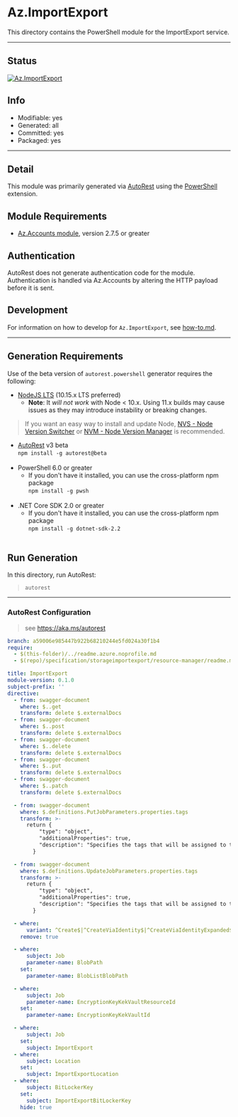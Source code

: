 <!-- region Generated -->
# Az.ImportExport
This directory contains the PowerShell module for the ImportExport service.

---
## Status
[![Az.ImportExport](https://img.shields.io/powershellgallery/v/Az.ImportExport.svg?style=flat-square&label=Az.ImportExport "Az.ImportExport")](https://www.powershellgallery.com/packages/Az.ImportExport/)

## Info
- Modifiable: yes
- Generated: all
- Committed: yes
- Packaged: yes

---
## Detail
This module was primarily generated via [AutoRest](https://github.com/Azure/autorest) using the [PowerShell](https://github.com/Azure/autorest.powershell) extension.

## Module Requirements
- [Az.Accounts module](https://www.powershellgallery.com/packages/Az.Accounts/), version 2.7.5 or greater

## Authentication
AutoRest does not generate authentication code for the module. Authentication is handled via Az.Accounts by altering the HTTP payload before it is sent.

## Development
For information on how to develop for `Az.ImportExport`, see [how-to.md](how-to.md).
<!-- endregion -->

---
## Generation Requirements
Use of the beta version of `autorest.powershell` generator requires the following:
- [NodeJS LTS](https://nodejs.org) (10.15.x LTS preferred)
  - **Note**: It *will not work* with Node < 10.x. Using 11.x builds may cause issues as they may introduce instability or breaking changes.
> If you want an easy way to install and update Node, [NVS - Node Version Switcher](../nodejs/installing-via-nvs.md) or [NVM - Node Version Manager](../nodejs/installing-via-nvm.md) is recommended.
- [AutoRest](https://aka.ms/autorest) v3 beta <br>`npm install -g autorest@beta`<br>&nbsp;
- PowerShell 6.0 or greater
  - If you don't have it installed, you can use the cross-platform npm package <br>`npm install -g pwsh`<br>&nbsp;
- .NET Core SDK 2.0 or greater
  - If you don't have it installed, you can use the cross-platform npm package <br>`npm install -g dotnet-sdk-2.2`<br>&nbsp;
## Run Generation
In this directory, run AutoRest:
> `autorest`
---
### AutoRest Configuration
> see https://aka.ms/autorest

``` yaml
branch: a59006e985447b922b68210244e5fd024a30f1b4
require:
  - $(this-folder)/../readme.azure.noprofile.md
  - $(repo)/specification/storageimportexport/resource-manager/readme.md

title: ImportExport
module-version: 0.1.0
subject-prefix: ''
directive:
  - from: swagger-document
    where: $..get
    transform: delete $.externalDocs
  - from: swagger-document
    where: $..post
    transform: delete $.externalDocs
  - from: swagger-document
    where: $..delete
    transform: delete $.externalDocs
  - from: swagger-document
    where: $..put
    transform: delete $.externalDocs
  - from: swagger-document
    where: $..patch
    transform: delete $.externalDocs

  - from: swagger-document
    where: $.definitions.PutJobParameters.properties.tags
    transform: >-
      return {
          "type": "object",
          "additionalProperties": true,
          "description": "Specifies the tags that will be assigned to the job."
        }

  - from: swagger-document
    where: $.definitions.UpdateJobParameters.properties.tags
    transform: >-
      return {
          "type": "object",
          "additionalProperties": true,
          "description": "Specifies the tags that will be assigned to the job."
        }

  - where:
      variant: ^Create$|^CreateViaIdentity$|^CreateViaIdentityExpanded$|^Update$|^UpdateViaIdentity$
    remove: true

  - where:
      subject: Job
      parameter-name: BlobPath
    set:
      parameter-name: BlobListBlobPath

  - where:
      subject: Job
      parameter-name: EncryptionKeyKekVaultResourceId
    set:
      parameter-name: EncryptionKeyKekVaultId

  - where:
      subject: Job
    set:
      subject: ImportExport
  - where:
      subject: Location
    set:
      subject: ImportExportLocation
  - where:
      subject: BitLockerKey
    set:
      subject: ImportExportBitLockerKey
    hide: true

```
